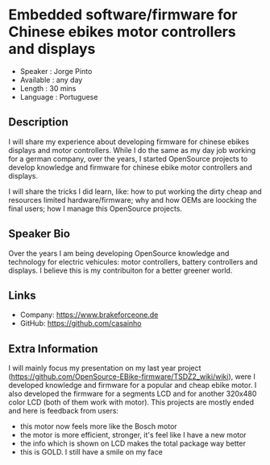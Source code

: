 Embedded software/firmware for Chinese ebikes motor controllers and displays
=========================

* Speaker   : Jorge Pinto
* Available : any day
* Length    : 30 mins
* Language  : Portuguese

Description
-----------

I will share my experience about developing firmware for chinese ebikes displays and motor controllers. While I do the same as my day job working for a german company, over the years, I started OpenSource projects to develop knowledge and firmware for chinese ebike motor controllers and displays.

I will share the tricks I did learn, like: how to put working the dirty cheap and resources limited hardware/firmware; why and how OEMs are loocking the final users; how I manage this OpenSource projects.

Speaker Bio
-----------

Over the years I am being developing OpenSource knowledge and technology for electric vehicules: motor controllers, battery controllers and displays. I believe this is my contribuiton for a better greener world.

Links
-----

* Company: https://www.brakeforceone.de
* GitHub: https://github.com/casainho


Extra Information
-----------------

I will mainly focus my presentation on my last year project (https://github.com/OpenSource-EBike-firmware/TSDZ2_wiki/wiki), were I developed knowledge and firmware for a popular and cheap ebike motor. I also developed the firmware for a segments LCD and for another 320x480 color LCD (both of them work with motor). This projects are mostly ended and here is feedback from users:

* this motor now feels more like the Bosch motor
* the motor is more efficient, stronger, it's feel like I have a new motor
* the info which is shown on LCD makes the total package way better
* this is GOLD. I still have a smile on my face


